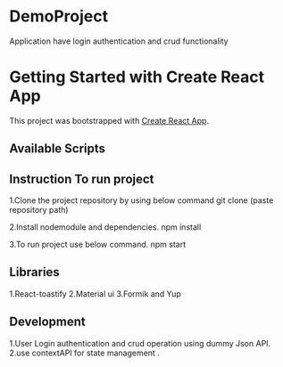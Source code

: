 # DemoProject
Application have login authentication and crud functionality

# Getting Started with Create React App

This project was bootstrapped with [Create React App](https://github.com/facebook/create-react-app).

## Available Scripts

## Instruction To run project

1.Clone the project repository by using below command
  git clone (paste repository path)

2.Install nodemodule and dependencies.
  npm install

3.To run project use below command.
  npm start 


##  Libraries

1.React-toastify
2.Material ui
3.Formik and Yup

##  Development

1.User Login authentication and crud operation using dummy Json API.
2.use contextAPI for state management .
      
